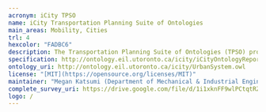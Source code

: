 ```yaml
--- 
acronym: iCity TPSO
name: iCity Transportation Planning Suite of Ontologies
main_areas: Mobility, Cities
trl: 4
hexcolor: "FADBC6"
description: The Transportation Planning Suite of Ontologies (TPSO) provides a common set of terms for unambiguously storing and accessing data. The key purpose of the iCity TPSO is to address the challenges of data integration and reuse in the context of transportation planning.
specification: http://ontology.eil.utoronto.ca/icity/iCityOntologyReport_1.2.pdf
ontology_uri: http://ontology.eil.utoronto.ca/icity/UrbanSystem.owl
license: "[MIT](https://opensource.org/licenses/MIT)"
maintainer: "Megan Katsumi (Department of Mechanical & Industrial Engineering - [University of Toronto](https://www.utoronto.ca/))"
complete_survey_uri: https://drive.google.com/file/d/1i1xknFF9wlPCtqtRZXYX4sDTBGC2lSiO/view?usp=sharing
logo: /
--- 
```

